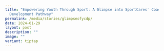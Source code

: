 ```yaml
---
title: "Empowering Youth Through Sport: A Glimpse into SportCares' Coaching
  Development Pathway"
permalink: /media/stories/glimpseofycdp/
date: 2024-01-29
layout: post
description: ""
image: ""
variant: tiptap
---
```

